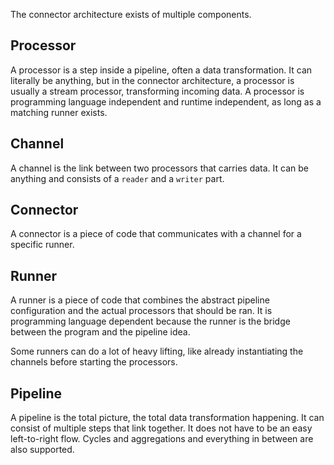 The connector architecture exists of multiple components.

## Processor

A processor is a step inside a pipeline, often a data transformation. It can literally be anything, but in the connector architecture, a processor is usually a stream processor, transforming incoming data.
A processor is programming language independent and runtime independent, as long as a matching runner exists. 


## Channel

A channel is the link between two processors that carries data. It can be anything and consists of a `reader` and a `writer` part.
## Connector

A connector is a piece of code that communicates with a channel for a specific runner.

## Runner

A runner is a piece of code that combines the abstract pipeline configuration and the actual processors that should be ran. It is programming language dependent because the runner is the bridge between the program and the pipeline idea.

Some runners can do a lot of heavy lifting, like already instantiating the channels before starting the processors.

## Pipeline

A pipeline is the total picture, the total data transformation happening. It can consist of multiple steps that link together. It does not have to be an easy left-to-right flow. Cycles and aggregations and everything in between are also supported.

